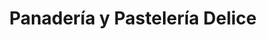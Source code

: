---
title: "Panadería y Pastelería Delice"
url: /puerto-montt/panaderia-y-pasteleria-delice/
shop: Bäckerei
---
